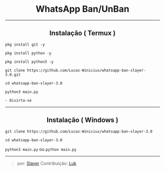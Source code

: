 # <center>WhatsApp Ban/UnBan

------------

## <center> Instalação ( Termux )
`pkg install git -y`

`pkg install python -y`

`pkg install python3 -y`

`git clone https://github.com/Lucas-Winicius/whatsapp-ban-slayer-3.0.git`

`cd whatsapp-ban-slayer-3.0`

`python3 main.py`

`- Divirta-se`

------------

## <center> Instalação ( Windows )

`git clone https://github.com/Lucas-Winicius/whatsapp-ban-slayer-3.0`

`cd whatsapp-ban-slayer-3.0`

`python3 main.py` ou `python main.py`


------------

> por: [Slayer](https://github.com/slayerkk "Slayer")
> Contribuição: [Luk](https://github.com/Lucas-Winicius "Luk")
